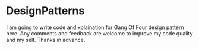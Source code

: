 # DesignPatterns
I am going to write code and xplaination for Gang Of Four design pattern here. Any comments and feedback are welcome  to improve my code quality and my self. Thanks in advance.
